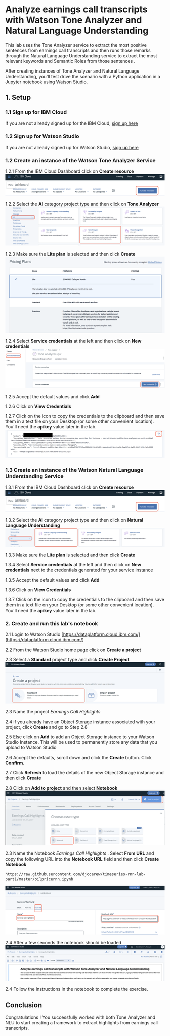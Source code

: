 # Analyze earnings call transcripts with Watson Tone Analyzer and Natural Language Understanding

This lab uses the Tone Analyzer service to extract the most positive sentences  from earnings call transcripts and then runs those remarks through the Natural Language Understanding  service to extract the most relevant keywords and Semantic Roles  from those  sentences .

After creating instances of Tone Analyzer and Natural Language Understanding, you'll test drive the scenario with a Python application in a Jupyter notebook using Watson Studio.

## 1. Setup

### 1.1 Sign up for IBM Cloud

If you are not already signed up for the IBM Cloud, [sign up here](https://cloud.ibm.com)

### 1.2 Sign up for Watson Studio

If you are not already signed up for Watson Studio, [sign up here](https://www.ibm.com/cloud/watson-studio)


### 1.2 Create an instance of the Watson Tone Analyzer Service

1.2.1 From the IBM Cloud Dashboard click on **Create resource**
![Create resource](images/ss1.png)


1.2.2 Select the **AI** category project type and then click on **Tone Analyzer**
![VR Service](images/ss2.png)

1.2.3 Make sure the **Lite plan** is selected and then click **Create**
![Lite plan](images/ss3.png)

1.2.4 Select **Service credentials** at the left and then click on **New credentials**
![Credentials](images/ss4.png)

1.2.5 Accept the default values and click **Add**

1.2.6 Click on **View Credentials**

1.2.7 Click on the icon to copy the credentials to the clipboard and then save them in a text file on your Desktop (or some other convenient location). You'll need the **apikey** value later in the lab.
![api_key](images/ss5.png)

### 1.3 Create an instance of the Watson Natural Language Understanding Service

1.3.1 From the IBM Cloud Dashboard click on **Create resource**
![Create resource](images/ss1.png)


1.3.2 Select the **AI** category project type and then click on **Natural Language Understanding**
![VR Service](images/ss6.png)

1.3.3 Make sure the **Lite plan** is selected and then click **Create**


1.3.4 Select **Service credentials** at the left and then click on **New credentials** next to the credentials generated for your service instance

1.3.5 Accept the default values and click **Add**

1.3.6 Click on **View Credentials**

1.3.7 Click on the icon to copy the credentials to the clipboard and then save them in a text file on your Desktop (or some other convenient location). You'll need the **apikey** value later in the lab.

### 2. Create  and run this lab's notebook

2.1 Login to Watson Studio [https://dataplatform.cloud.ibm.com/] (https://dataplatform.cloud.ibm.com/)

2.2 From the Watson Studio home page click on **Create a project**

2.3 Select a **Standard** project type and click **Create Project**
![Jupyter Notebook](images/ss7.png)

2.3 Name the project *Earnings Call Highlights*

2.4 if you already have an Object Storage  instance associated with your project, click **Create** and go to Step 2.8

2.5 Else click on **Add** to add an Object Storage instance to your Watson Studio Instance. This will be used to permanently store any data that you upload to Watson Studio

2.6 Accept the defaults, scroll down and click the **Create** button. Click **Confirm**.

2.7 Click **Refresh** to load the details of the new Object Storage instance and then click **Create**

2.8 Click on  **Add to project** and then select **Notebook**
![Assets](images/ss8.png)

2.3 Name the Notebook *Earnings Call Highlights* . Select **From URL** and copy the following URL into the **Notebook URL** field and then click **Create Notebook**

```
https://raw.githubusercontent.com/djccarew/timeseries-rnn-lab-part1/master/oilpricernn.ipynb
```

![Create Notebook](images/ss9.png)


2.4 After a few seconds the notebook should be loaded
![Notebook loaded](images/ss10.png)

2.4 Follow the instructions in the notebook to complete the exercise.

## Conclusion
Congratulations ! You successfully worked with both Tone Analyzer and NLU to start creating a framework to extract highlights from earnings call transcripts.
